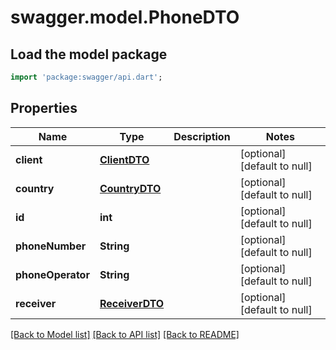 # swagger.model.PhoneDTO

## Load the model package
```dart
import 'package:swagger/api.dart';
```

## Properties
Name | Type | Description | Notes
------------ | ------------- | ------------- | -------------
**client** | [**ClientDTO**](ClientDTO.md) |  | [optional] [default to null]
**country** | [**CountryDTO**](CountryDTO.md) |  | [optional] [default to null]
**id** | **int** |  | [optional] [default to null]
**phoneNumber** | **String** |  | [optional] [default to null]
**phoneOperator** | **String** |  | [optional] [default to null]
**receiver** | [**ReceiverDTO**](ReceiverDTO.md) |  | [optional] [default to null]

[[Back to Model list]](../README.md#documentation-for-models) [[Back to API list]](../README.md#documentation-for-api-endpoints) [[Back to README]](../README.md)


